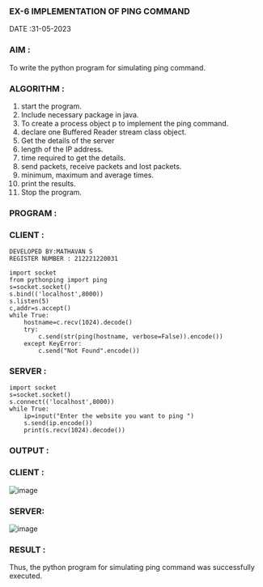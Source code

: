 ### EX-6 IMPLEMENTATION OF PING COMMAND

DATE :31-05-2023

### AIM :

To write the python program for simulating ping command.

### ALGORITHM :

1. start the program.
2. Include necessary package in java.
3. To create a process object p to implement the ping command.
4. declare one Buffered Reader stream class object.
5. Get the details of the server
6. length of the IP address.
7. time required to get the details.
8. send packets, receive packets and lost packets.
9. minimum, maximum and average times.
10. print the results.
11. Stop the program.

### PROGRAM :

### CLIENT :
```
DEVELOPED BY:MATHAVAN S
REGISTER NUMBER : 212221220031

import socket
from pythonping import ping
s=socket.socket()
s.bind(('localhost',8000))
s.listen(5)
c,addr=s.accept()
while True:
    hostname=c.recv(1024).decode()
    try:
        c.send(str(ping(hostname, verbose=False)).encode())
    except KeyError:
        c.send("Not Found".encode())
```        

### SERVER :
```
import socket
s=socket.socket()
s.connect(('localhost',8000))
while True:
    ip=input("Enter the website you want to ping ")
    s.send(ip.encode())
    print(s.recv(1024).decode())
```

### OUTPUT :

### CLIENT :

![image](https://github.com/Anandanaruvi/EX-6/assets/120443233/ebc387fd-98ef-4c84-a7d6-7c13f95b068b)

### SERVER:

![image](https://github.com/Anandanaruvi/EX-6/assets/120443233/579c7993-ebbd-495d-8490-88afeb23400b)

### RESULT :

Thus, the python program for simulating ping command was successfully executed.
